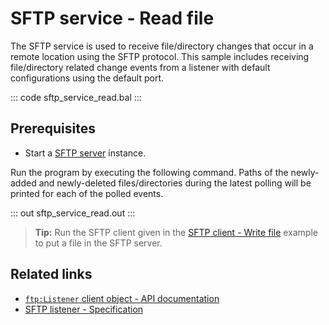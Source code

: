 # SFTP service - Read file

The SFTP service is used to receive file/directory changes that occur in a remote location using the SFTP protocol. This sample includes receiving file/directory related change events from a listener with default configurations using the default port.

::: code sftp_service_read.bal :::

## Prerequisites
- Start a [SFTP server](https://hub.docker.com/r/atmoz/sftp/) instance.

Run the program by executing the following command. Paths of the newly-added and newly-deleted files/directories during the latest polling will be printed for each of the polled events.

::: out sftp_service_read.out :::

>**Tip:** Run the SFTP client given in the [SFTP client - Write file](/learn/by-example/sftp-client-write) example to put a file in the SFTP server.

## Related links
- [`ftp:Listener` client object - API documentation](https://lib.ballerina.io/ballerina/ftp/latest/listeners/Listener)
- [SFTP listener - Specification](/spec/ftp/#422-secure-listener)
